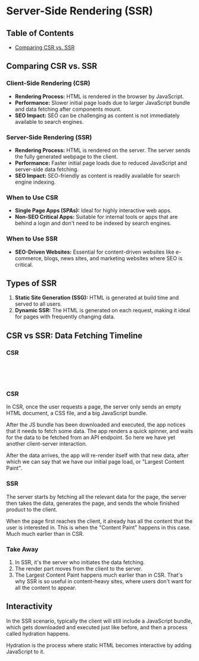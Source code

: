 # Server-Side Rendering (SSR)

## Table of Contents

- [Comparing CSR vs. SSR]()

## Comparing CSR vs. SSR

### Client-Side Rendering (CSR)

- **Rendering Process:** HTML is rendered in the browser by JavaScript.
- **Performance:** Slower initial page loads due to larger JavaScript bundle and data fetching after components mount.
- **SEO Impact:** SEO can be challenging as content is not immediately available to search engines.

### Server-Side Rendering (SSR)

- **Rendering Process:** HTML is rendered on the server. The server sends the fully generated webpage to the client.
- **Performance:** Faster initial page loads due to reduced JavaScript and server-side data fetching.
- **SEO Impact:** SEO-friendly as content is readily available for search engine indexing.

### When to Use CSR

- **Single Page Apps (SPAs):** Ideal for highly interactive web apps.
- **Non-SEO Critical Apps:** Suitable for internal tools or apps that are behind a login and don't need to be indexed by search engines.

### When to Use SSR

- **SEO-Driven Websites:** Essential for content-driven websites like e-commerce, blogs, news sites, and marketing websites where SEO is critical.

## Types of SSR

1. **Static Site Generation (SSG):** HTML is generated at build time and served to all users.
2. **Dynamic SSR:** The HTML is generated on each request, making it ideal for pages with frequently changing data.

## CSR vs SSR: Data Fetching Timeline

### CSR

<br>
<br>
<br>

### CSR

In CSR, once the user requests a page, the server only sends an empty HTML document, a CSS file, and a big JavaScript bundle.

After the JS bundle has been downloaded and executed, the app notices that it needs to fetch some data. The app renders a quick spinner, and waits for the data to be fetched from an API endpoint. So here we have yet another client-server interaction.

After the data arrives, the app will re-render itself with that new data, after which we can say that we have our initial page load, or "Largest Content Paint".

### SSR

The server starts by fetching all the relevant data for the page, the server then takes the data, generates the page, and sends the whole finished product to the client.

When the page first reaches the client, it already has all the content that the user is interested in. This is when the "Content Paint" happens in this case. Much much earlier than in CSR.

### Take Away

1. In SSR, it's the server who initiates the data fetching.
2. The render part moves from the client to the server.
3. The Largest Content Paint happens much earlier than in CSR. That's why SSR is so useful in content-heavy sites, where users don't want for all the content to appear.

## Interactivity

In the SSR scenario, typically the client will still include a JavaScript bundle, which gets downloaded and executed just like before, and then a process called hydration happens.

Hydration is the process where static HTML becomes interactive by adding JavaScript to it.
